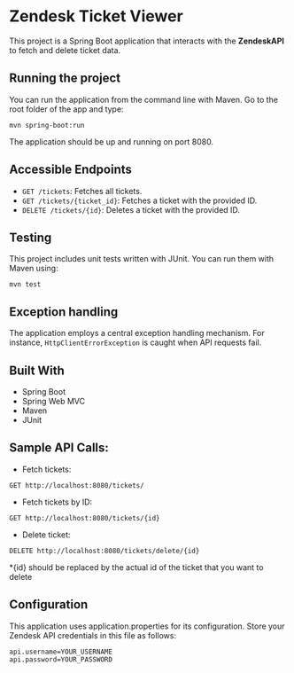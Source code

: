 # Zendesk Ticket Viewer
This project is a Spring Boot application that interacts with the **ZendeskAPI** to fetch and delete ticket data.

## Running the project
You can run the application from the command line with Maven. Go to the root folder of the app and type:

```
mvn spring-boot:run
```

The application should be up and running on port 8080.

## Accessible Endpoints

- `GET /tickets`: Fetches all tickets.
- `GET /tickets/{ticket_id}`: Fetches a ticket with the provided ID.
- `DELETE /tickets/{id}`: Deletes a ticket with the provided ID.

## Testing

This project includes unit tests written with JUnit. You can run them with Maven using:

```
mvn test
```

## Exception handling

The application employs a central exception handling mechanism. For instance, `HttpClientErrorException` is caught when API requests fail.

## Built With

- Spring Boot
- Spring Web MVC
- Maven
- JUnit

## Sample API Calls:

* Fetch tickets:
```
GET http://localhost:8080/tickets/
```

* Fetch tickets by ID:
```
GET http://localhost:8080/tickets/{id}
```

* Delete ticket:
```
DELETE http://localhost:8080/tickets/delete/{id}
``` 

*{id} should be replaced by the actual id of the ticket that you want to delete

## Configuration

This application uses application.properties for its configuration. Store your Zendesk API credentials in this file as follows:

```
api.username=YOUR_USERNAME
api.password=YOUR_PASSWORD
```


